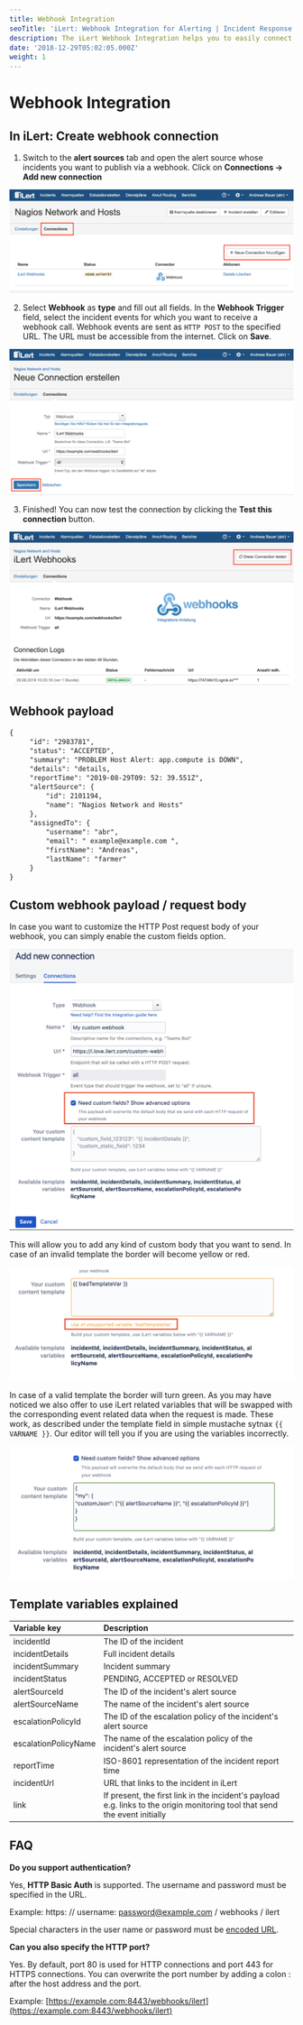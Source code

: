 ```yaml
---
title: Webhook Integration
seoTitle: 'iLert: Webhook Integration for Alerting | Incident Response | Uptime'
description: The iLert Webhook Integration helps you to easily connect iLert with Webhooks.
date: '2018-12-29T05:02:05.000Z'
weight: 1
---
```


# Webhook Integration

## In iLert: Create webhook connection <a id="create-webhook"></a>

1. Switch to the **alert sources** tab and open the alert source whose incidents you want to publish via a webhook. Click on **Connections → Add new connection**

![](../.gitbook/assets/wh1.png)

2. Select **Webhook** as **type** and fill out all fields. In the **Webhook Trigger** field, select the incident events for which you want to receive a webhook call. Webhook events are sent as `HTTP POST` to the specified URL. The URL must be accessible from the internet. Click on **Save**.

![](../.gitbook/assets/wh2.png)

3. Finished! You can now test the connection by clicking the **Test this connection** button.

![](../.gitbook/assets/wh3.png)

## Webhook payload <a id="payload"></a>

```text
{
     "id": "2983781",
     "status": "ACCEPTED",
     "summary": "PROBLEM Host Alert: app.compute is DOWN",
     "details": "details,
     "reportTime": "2019-08-29T09: 52: 39.551Z",
     "alertSource": {
         "id": 2101194,
         "name": "Nagios Network and Hosts"
     },
     "assignedTo": {
         "username": "abr",
         "email": " example@example.com ",
         "firstName": "Andreas",
         "lastName": "farmer"
     }
}
```

## Custom webhook payload / request body <a id="custom"></a>

In case you want to customize the HTTP Post request body of your webhook, you can simply enable the custom fields option.

![](../.gitbook/assets/wh4.png)

This will allow you to add any kind of custom body that you want to send. In case of an invalid template the border will become yellow or red.

![](../.gitbook/assets/wh5.png)

In case of a valid template the border will turn green. As you may have noticed we also offer to use iLert related variables that will be swapped with the corresponding event related data when the request is made. These work, as described under the template field in simple mustache sytnax `{{ VARNAME }}`. Our editor will tell you if you are using the variables incorrectly.

![](../.gitbook/assets/wh6.png)

## Template variables explained

| Variable key | Description |
| :--- | :--- |
| incidentId | The ID of the incident |
| incidentDetails | Full incident details |
| incidentSummary | Incident summary |
| incidentStatus | PENDING, ACCEPTED or RESOLVED |
| alertSourceId | The ID of the incident's alert source |
| alertSourceName | The name of the incident's alert source |
| escalationPolicyId | The ID of the escalation policy of the incident's alert source |
| escalationPolicyName | The name of the escalation policy of the incident's alert source |
| reportTime | ISO-8601 representation of the incident report time |
| incidentUrl | URL that links to the incident in iLert |
| link | If present, the first link in the incident's payload e.g. links to the origin monitoring tool that send the event initially |

## FAQ <a id="faq"></a>

**Do you support authentication?**

Yes, **HTTP Basic Auth** is supported. The username and password must be specified in the URL.

Example: https: // username: password@example.com / webhooks / ilert

Special characters in the user name or password must be [encoded URL](https://www.w3schools.com/tags/ref_urlencode.asp).

**Can you also specify the HTTP port?**

Yes. By default, port 80 is used for HTTP connections and port 443 for HTTPS connections. You can overwrite the port number by adding a colon : after the host address and the port.

Example: [https://example.com:8443/webhooks/ilert](https://example.com:8443/webhooks/ilert)

